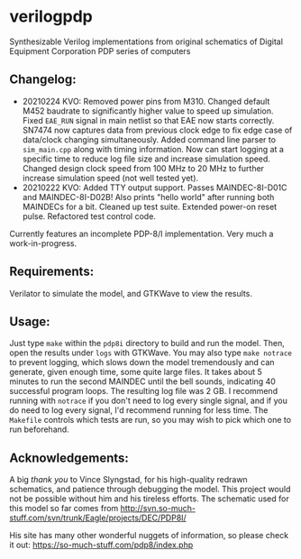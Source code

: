 # verilogpdp
Synthesizable Verilog implementations from original schematics of Digital
Equipment Corporation PDP series of computers

## Changelog:  
- 20210224 KVO: Removed power pins from M310. Changed default M452 baudrate to
significantly higher value to speed up simulation. Fixed `EAE_RUN` signal in
main netlist so that EAE now starts correctly. SN7474 now captures data from
previous clock edge to fix edge case of data/clock changing simultaneously.
Added command line parser to `sim_main.cpp` along with timing information. 
Now can start logging at a specific time to reduce log file size and increase
simulation speed. Changed design clock speed from 100 MHz to 20 MHz to further
increase simulation speed (not well tested yet).
- 20210222 KVO: Added TTY output support. Passes MAINDEC-8I-D01C and
MAINDEC-8I-D02B! Also prints "hello world" after running both MAINDECs
for a bit. Cleaned up test suite. Extended power-on reset pulse. Refactored
test control code.

Currently features an incomplete PDP-8/I implementation. Very much a
work-in-progress. 

## Requirements:
Verilator to simulate the model, and GTKWave to view the results.

## Usage:
Just type `make` within the `pdp8i` directory to build and run the model. Then,
open the results under `logs` with GTKWave. You may also type `make notrace` to
prevent logging, which slows down the model tremendously and can generate,
given enough time, some quite large files. It takes about 5 minutes to run the
second MAINDEC until the bell sounds, indicating 40 successful program loops.
The resulting log file was 2 GB. I recommend running with `notrace` if you don't
need to log every single signal, and if you do need to log every signal, I'd
recommend running for less time. The `Makefile` controls which tests are run,
so you may wish to pick which one to run beforehand.

## Acknowledgements:
A big *thank you* to Vince Slyngstad, for his high-quality redrawn schematics,
and patience through debugging the model. This project would not be possible
without him and his tireless efforts. The schematic used for this model so far
comes from http://svn.so-much-stuff.com/svn/trunk/Eagle/projects/DEC/PDP8I/

His site has many other wonderful nuggets of information, so please check it
out: https://so-much-stuff.com/pdp8/index.php
